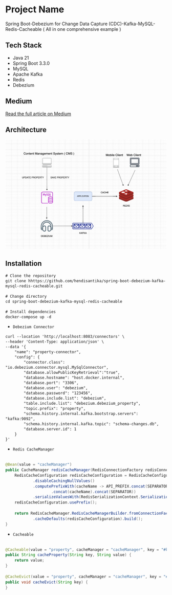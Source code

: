 # Project Name

Spring Boot-Debezium for Change Data Capture (CDC)-Kafka-MySQL-Redis-Cacheable ( All in one comprehensive example )

## Tech Stack

- Java 21
- Spring Boot 3.3.0
- MySQL
- Apache Kafka
- Redis
- Debezium

## Medium

[Read the full article on Medium](https://medium.com/@htyesilyurt/spring-boot-debezium-for-change-data-capture-cdc-kafka-mysql-redis-cacheable-all-in-one-708ef5298cba)

## Architecture

![System Design](img/SystemDesign.png "System Design")

## Installation

```shell
# Clone the repository
git clone hhttps://github.com/hendisantika/spring-boot-debezium-kafka-mysql-redis-cacheable.git

# Change directory
cd spring-boot-debezium-kafka-mysql-redis-cacheable

# Install dependencies
docker-compose up -d
```

- `Debezium Connector`

```shell
curl --location 'http://localhost:8083/connectors' \
--header 'Content-Type: application/json' \
--data '{
    "name": "property-connector",
    "config": {
        "connector.class": "io.debezium.connector.mysql.MySqlConnector",
        "database.allowPublicKeyRetrieval":"true",
        "database.hostname": "host.docker.internal",
        "database.port": "3306",
        "database.user": "debezium",
        "database.password": "123456",
        "database.include.list": "debezium",
        "table.include.list": "debezium.debezium_property",
        "topic.prefix": "property",
        "schema.history.internal.kafka.bootstrap.servers":  "kafka:9092",
        "schema.history.internal.kafka.topic": "schema-changes.db",
        "database.server.id": 1
    }
}'
```

- `Redis CacheManager`

```java

@Bean(value = "cacheManager")
public CacheManager redisCacheManager(RedisConnectionFactory redisConnectionFactory) {
    RedisCacheConfiguration redisCacheConfiguration = RedisCacheConfiguration.defaultCacheConfig()
            .disableCachingNullValues()
            .computePrefixWith(cacheName -> API_PREFIX.concat(SEPARATOR)
                    .concat(cacheName).concat(SEPARATOR))
            .serializeValuesWith(RedisSerializationContext.SerializationPair.fromSerializer(RedisSerializer.json()));
    redisCacheConfiguration.usePrefix();

    return RedisCacheManager.RedisCacheManagerBuilder.fromConnectionFactory(redisConnectionFactory)
            .cacheDefaults(redisCacheConfiguration).build();
}
```

- `Cacheable`

```java

@Cacheable(value = "property", cacheManager = "cacheManager", key = "#key")
public String cacheProperty(String key, String value) {
    return value;
}

@CacheEvict(value = "property", cacheManager = "cacheManager", key = "#key")
public void cacheEvict(String key) {
}
```

